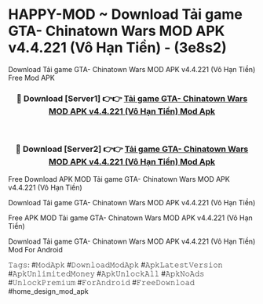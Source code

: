 # HAPPY-MOD ~ Download Tải game GTA- Chinatown Wars MOD APK v4.4.221 (Vô Hạn Tiền) - (3e8s2)
Download Tải game GTA- Chinatown Wars MOD APK v4.4.221 (Vô Hạn Tiền) Free Mod APK

<div align="center">
<h3>🔴 Download [Server1] 👉👉 <a href="https://apk-comot.site?title=Tải_game_GTA-_Chinatown_Wars_MOD_APK_v4.4.221_(Vô_Hạn_Tiền)">Tải game GTA- Chinatown Wars MOD APK v4.4.221 (Vô Hạn Tiền) Mod Apk</a></h3><br>

<h3>🔴 Download [Server2] 👉👉 <a href="https://apk-comot.site?title=Tải_game_GTA-_Chinatown_Wars_MOD_APK_v4.4.221_(Vô_Hạn_Tiền)">Tải game GTA- Chinatown Wars MOD APK v4.4.221 (Vô Hạn Tiền) Mod Apk</a></h3>
</div>


Free Download APK MOD Tải game GTA- Chinatown Wars MOD APK v4.4.221 (Vô Hạn Tiền)

Download Tải game GTA- Chinatown Wars MOD APK v4.4.221 (Vô Hạn Tiền) 

Free APK MOD Tải game GTA- Chinatown Wars MOD APK v4.4.221 (Vô Hạn Tiền) 

Download Tải game GTA- Chinatown Wars MOD APK v4.4.221 (Vô Hạn Tiền) Mod For Android

𝚃𝚊𝚐𝚜: #𝙼𝚘𝚍𝙰𝚙𝚔 #𝙳𝚘𝚠𝚗𝚕𝚘𝚊𝚍𝙼𝚘𝚍𝙰𝚙𝚔 #𝙰𝚙𝚔𝙻𝚊𝚝𝚎𝚜𝚝𝚅𝚎𝚛𝚜𝚒𝚘𝚗 #𝙰𝚙𝚔𝚄𝚗𝚕𝚒𝚖𝚒𝚝𝚎𝚍𝙼𝚘𝚗𝚎𝚢 #𝙰𝚙𝚔𝚄𝚗𝚕𝚘𝚌𝚔𝙰𝚕𝚕 #𝙰𝚙𝚔𝙽𝚘𝙰𝚍𝚜 #𝚄𝚗𝚕𝚘𝚌𝚔𝙿𝚛𝚎𝚖𝚒𝚞𝚖 #𝙵𝚘𝚛𝙰𝚗𝚍𝚛𝚘𝚒𝚍 #𝙵𝚛𝚎𝚎𝙳𝚘𝚠𝚗𝚕𝚘𝚊𝚍 #home_design_mod_apk